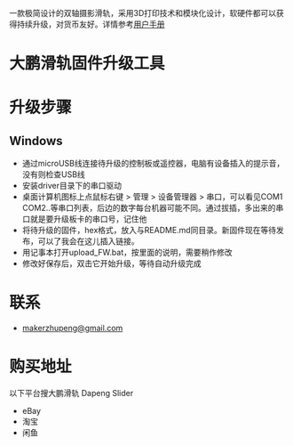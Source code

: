 
一款极简设计的双轴摄影滑轨，采用3D打印技术和模块化设计，软硬件都可以获得持续升级，对货币友好。详情参考[用户手册](https://github.com/oocat/dapeng_slider_documents/tree/master)
# 大鹏滑轨固件升级工具
# 升级步骤
## Windows
* 通过microUSB线连接待升级的控制板或遥控器，电脑有设备插入的提示音，没有则检查USB线
* 安装driver目录下的串口驱动
* 桌面计算机图标上点鼠标右键 > 管理 > 设备管理器 > 串口，可以看见COM1 COM2..等串口列表，后边的数字每台机器可能不同。通过拔插，多出来的串口就是要升级板卡的串口号，记住他
* 将待升级的固件，hex格式，放入与README.md同目录。新固件现在等待发布，可以了我会在这儿插入链接。
* 用记事本打开upload_FW.bat，按里面的说明，需要稍作修改
* 修改好保存后，双击它开始升级，等待自动升级完成

# 联系
* makerzhupeng@gmail.com

# 购买地址
以下平台搜大鹏滑轨 Dapeng Slider
* eBay
* 淘宝
* 闲鱼
